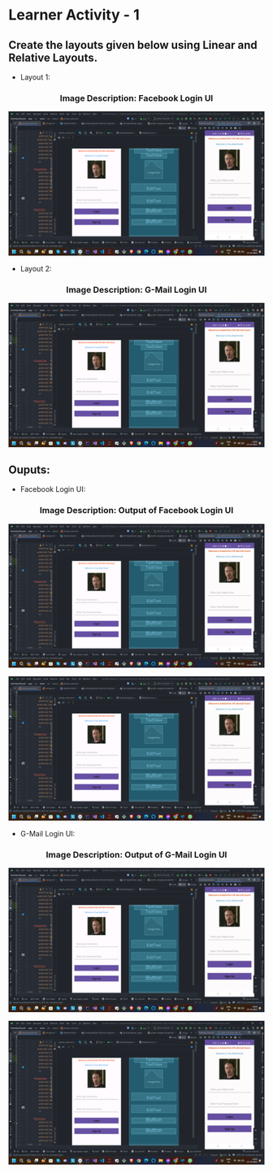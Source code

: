 # Learner Activity - 1

## Create the layouts given below using Linear and Relative Layouts.

 - Layout 1:

<h3 align = "center">  Image Description: Facebook Login UI </h3>

  <p align="center">
  <img src="https://github.com/Amit-Ashok-Swain/Android-Kick-Off/blob/main/images/Adding-Button-and-EditText-Tags-in-UI/Outputs/02.png" alt="Image Description" />
       </p>

 - Layout 2:

  <h3 align = "center">  Image Description: G-Mail Login UI </h3>

  <p align="center">
  <img src="https://github.com/Amit-Ashok-Swain/Android-Kick-Off/blob/main/images/Adding-Button-and-EditText-Tags-in-UI/Outputs/02.png" alt="Image Description" />
       </p>



## Ouputs:
  
  - Facebook Login UI:

<h3 align = "center">  Image Description: Output of Facebook Login UI </h3>

  <p align="center">
  <img src="https://github.com/Amit-Ashok-Swain/Android-Kick-Off/blob/main/images/Adding-Button-and-EditText-Tags-in-UI/Outputs/02.png" alt="Image Description" />
       </p>

  <p align="center">
  <img src="https://github.com/Amit-Ashok-Swain/Android-Kick-Off/blob/main/images/Adding-Button-and-EditText-Tags-in-UI/Outputs/02.png" alt="Image Description" />
       </p>


- G-Mail Login UI:

<h3 align = "center">  Image Description: Output of G-Mail Login UI </h3>

  <p align="center">
  <img src="https://github.com/Amit-Ashok-Swain/Android-Kick-Off/blob/main/images/Adding-Button-and-EditText-Tags-in-UI/Outputs/02.png" alt="Image Description" />
       </p>

  <p align="center">
  <img src="https://github.com/Amit-Ashok-Swain/Android-Kick-Off/blob/main/images/Adding-Button-and-EditText-Tags-in-UI/Outputs/02.png" alt="Image Description" />
       </p>
